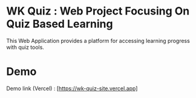 # WK Quiz : Web Project Focusing On Quiz Based Learning

This Web Application provides a platform for accessing learning progress with quiz tools.

# Demo
Demo link (Vercel) : [https://wk-quiz-site.vercel.app]